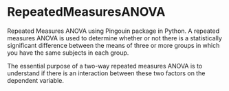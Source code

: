 # RepeatedMeasuresANOVA
Repeated Measures ANOVA using Pingouin package in Python.
A repeated measures ANOVA is used to determine whether or not there is a statistically significant difference between the means of three or more groups
in which you have the same subjects in each group.

The essential purpose of a two-way repeated measures ANOVA is to understand if there is an interaction between these two factors on the dependent variable. 
